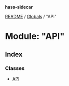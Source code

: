 **hass-sidecar**

[README](../README.md) / [Globals](../globals.md) / "API"

# Module: "API"

## Index

### Classes

* [API](../classes/_api_.api.md)
